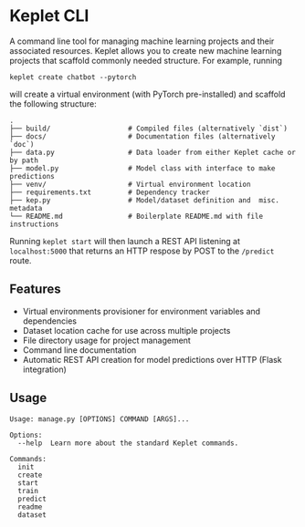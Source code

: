 # Keplet CLI
A command line tool for managing machine learning projects and their associated resources. Keplet allows you to create new machine learning projects that scaffold commonly needed structure. For example, running

`keplet create chatbot --pytorch` 

will create a virtual environment (with PyTorch pre-installed) and scaffold the following structure:

    .
    ├── build/                   # Compiled files (alternatively `dist`)
    ├── docs/                    # Documentation files (alternatively `doc`)
    ├── data.py                  # Data loader from either Keplet cache or by path
    ├── model.py                 # Model class with interface to make predictions
    ├── venv/                    # Virtual environment location
    ├── requirements.txt         # Dependency tracker
    ├── kep.py                   # Model/dataset definition and  misc. metadata
    └── README.md                # Boilerplate README.md with file instructions

Running `keplet start` will then launch a REST API listening at `localhost:5000` that
returns an HTTP respose by POST to the `/predict` route. 

## Features
- Virtual environments provisioner for environment variables and dependencies
- Dataset location cache for use across multiple projects
- File directory usage for project management
- Command line documentation
- Automatic REST API creation for model predictions over HTTP (Flask integration)

## Usage
```
Usage: manage.py [OPTIONS] COMMAND [ARGS]...

Options:
  --help  Learn more about the standard Keplet commands.

Commands:
  init
  create
  start
  train
  predict
  readme
  dataset
```
